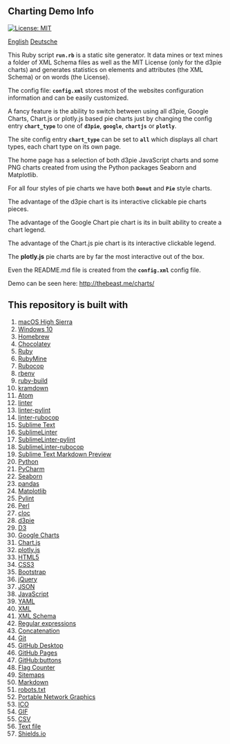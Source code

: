 ## Charting Demo Info

[![License: MIT](https://img.shields.io/badge/License-MIT-brightgreen.svg)](https://github.com/jbampton/charts/blob/gh-pages/LICENSE)

[English](README.md) [Deutsche](lang/README.de.md)

This Ruby script **`run.rb`** is a static site generator. It data mines or text mines a folder of XML Schema files as well as the MIT License (only for the d3pie charts) and generates statistics on elements and attributes (the XML Schema) or on words (the License).

The config file: **`config.xml`** stores most of the websites configuration information and can be easily customized.

A fancy feature is the ability to switch between using all d3pie, Google Charts, Chart.js or plotly.js based pie charts just by changing the config entry **`chart_type`** to one of **`d3pie`**, **`google`**, **`chartjs`** or **`plotly`**.

The site config entry **`chart_type`** can be set to **`all`** which displays all chart types, each chart type on its own page.

The home page has a selection of both d3pie JavaScript charts and some PNG charts created from using the Python packages Seaborn and Matplotlib.

For all four styles of pie charts we have both **`Donut`** and **`Pie`** style charts.

The advantage of the d3pie chart is its interactive clickable pie charts pieces.

The advantage of the Google Chart pie chart is its in built ability to create a chart legend.

The advantage of the Chart.js pie chart is its interactive clickable legend.

The **plotly.js** pie charts are by far the most interactive out of the box.

Even the README.md file is created from the **`config.xml`** config file.

Demo can be seen here: http://thebeast.me/charts/

## This repository is built with

1. [macOS High Sierra](https://www.apple.com/macos/high-sierra/)
2. [Windows 10](https://www.microsoft.com/en-au/windows/get-windows-10)
3. [Homebrew](https://brew.sh/)
4. [Chocolatey](https://chocolatey.org/)
5. [Ruby](https://www.ruby-lang.org)
6. [RubyMine](https://www.jetbrains.com/ruby)
7. [Rubocop](https://github.com/bbatsov/rubocop)
8. [rbenv](https://github.com/rbenv/rbenv)
9. [ruby-build](https://github.com/rbenv/ruby-build)
10. [kramdown](https://kramdown.gettalong.org)
11. [Atom](https://atom.io/)
12. [linter](https://atom.io/packages/linter)
13. [linter-pylint](https://atom.io/packages/linter-pylint)
14. [linter-rubocop](https://atom.io/packages/linter-rubocop)
15. [Sublime Text](https://www.sublimetext.com/)
16. [SublimeLinter](https://github.com/SublimeLinter/SublimeLinter)
17. [SublimeLinter-pylint](https://github.com/SublimeLinter/SublimeLinter-pylint)
18. [SublimeLinter-rubocop](https://github.com/SublimeLinter/SublimeLinter-rubocop)
19. [Sublime Text Markdown Preview](https://github.com/revolunet/sublimetext-markdown-preview)
20. [Python](https://www.python.org/)
21. [PyCharm](https://www.jetbrains.com/pycharm/)
22. [Seaborn](https://seaborn.pydata.org/)
23. [pandas](https://pandas.pydata.org/)
24. [Matplotlib](https://matplotlib.org/)
25. [Pylint](https://www.pylint.org/)
26. [Perl](https://www.perl.org)
27. [cloc](https://github.com/AlDanial/cloc)
28. [d3pie](http://d3pie.org/)
29. [D3](https://d3js.org/)
30. [Google Charts](https://developers.google.com/chart/)
31. [Chart.js](http://www.chartjs.org/)
32. [plotly.js](https://plot.ly/javascript/)
33. [HTML5](https://developer.mozilla.org/en-US/docs/Web/Guide/HTML/HTML5)
34. [CSS3](https://developer.mozilla.org/en-US/docs/Web/CSS/CSS3)
35. [Bootstrap](https://getbootstrap.com/)
36. [jQuery](https://jquery.com/)
37. [JSON](https://www.json.org/)
38. [JavaScript](https://en.wikipedia.org/wiki/JavaScript)
39. [YAML](http://www.yaml.org/)
40. [XML](https://en.wikipedia.org/wiki/XML)
41. [XML Schema](https://en.wikipedia.org/wiki/XML_schema)
42. [Regular expressions](https://en.wikipedia.org/wiki/Regular_expression)
43. [Concatenation](https://en.wikipedia.org/wiki/Concatenation)
44. [Git](https://git-scm.com/)
45. [GitHub Desktop](https://desktop.github.com/)
46. [GitHub Pages](https://pages.github.com)
47. [GitHub:buttons](https://buttons.github.io/)
48. [Flag Counter](https://flagcounter.com/)
49. [Sitemaps](https://en.wikipedia.org/wiki/Sitemaps)
50. [Markdown](https://daringfireball.net/projects/markdown)
51. [robots.txt](https://en.wikipedia.org/wiki/Robots_exclusion_standard)
52. [Portable Network Graphics](https://en.wikipedia.org/wiki/Portable_Network_Graphics)
53. [ICO](https://en.wikipedia.org/wiki/ICO_(file_format))
54. [GIF](https://en.wikipedia.org/wiki/GIF)
55. [CSV](https://en.wikipedia.org/wiki/Comma-separated_values)
56. [Text file](https://en.wikipedia.org/wiki/Text_file)
57. [Shields.io](https://shields.io/)


